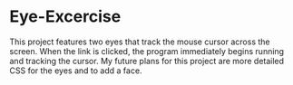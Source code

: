 # Eye-Excercise

This project features two eyes that track the mouse cursor across the screen. When the link is clicked, the program immediately begins running and tracking the cursor. My future plans for this project are more detailed CSS for the eyes and to add a face. 

